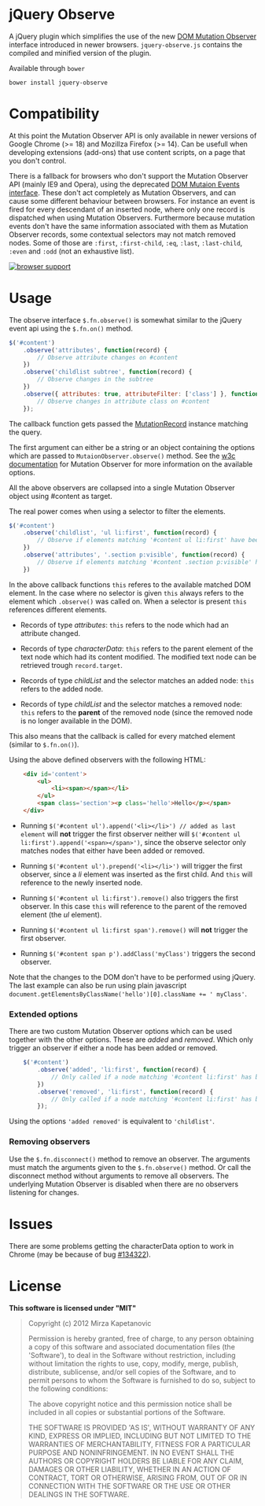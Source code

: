# jQuery Observe

A jQuery plugin which simplifies the use of the new [DOM Mutation Observer][w3_mo] interface introduced in newer browsers. `jquery-observe.js` contains the compiled and minified version of the plugin.

Available through `bower`

	bower install jquery-observe

# Compatibility

At this point the Mutation Observer API is only available in newer versions of Google Chrome (>= 18) and Mozillza Firefox (>= 14). Can be usefull when developing extensions (add-ons) that use content scripts, on a page that you don't control.

There is a fallback for browsers who don't support the Mutation Observer API (mainly IE9 and Opera), using the deprecated [DOM Mutaion Events interface][w3_me]. These don't act completely as Mutation Observers, and can cause some different behaviour between browsers.
For instance an event is fired for every descendant of an inserted node, where only one record is dispatched when using Mutation Observers. Furthermore because mutation events don't have the same information associated with them as Mutation Observer records, some contextual selectors may not match removed nodes. Some of those are `:first`, `:first-child`, `:eq`, `:last`, `:last-child`, `:even` and `:odd` (not an exhaustive list).

[![browser support](https://ci.testling.com/kapetan/jquery-observe.png)](https://ci.testling.com/kapetan/jquery-observe)

# Usage

The observe interface `$.fn.observe()` is somewhat similar to the jQuery event api using the `$.fn.on()` method.

```javascript
$('#content')
	.observe('attributes', function(record) {
		// Observe attribute changes on #content
	})
	.observe('childlist subtree', function(record) {
		// Observe changes in the subtree
	})
	.observe({ attributes: true, attributeFilter: ['class'] }, function(record) {
		// Observe changes in attribute class on #content
	});
```
The callback function gets passed the [MutationRecord][w3_mr] instance matching the query.

The first argument can either be a string or an object containing the options which are passed to `MutaionObserver.observe()` method. See the [w3c documentation][w3_mo] for Mutation Observer for more information on the available options.

All the above observers are collapsed into a single Mutation Observer object using #content as target.

The real power comes when using a selector to filter the elements.

```javascript
$('#content')
	.observe('childlist', 'ul li:first', function(record) {
		// Observe if elements matching '#content ul li:first' have been added or removed
	})
	.observe('attributes', '.section p:visible', function(record) {
		// Observe if elements matching '#content .section p:visible' have been added or removed
	})
```

In the above callback functions `this` referes to the available matched DOM element. In the case where no selector is given `this` always refers to the element which `.observe()` was called on. When a selector is present `this` references different elements.

*	Records of type *attributes*: `this` refers to the node which had an attribute changed.

*	Records of type *characterData*: `this` refers to the parent element of the text node which had its content modified. The modified text node can be retrieved trough `record.target`.

*	Records of type *childList* and the selector matches an added node: `this` refers to the added node.

*	Records of type *childList* and the selector matches a removed node: `this` refers to the **parent** of the removed node (since the removed node is no longer available in the DOM).

This also means that the callback is called for every matched element (similar to `$.fn.on()`).

Using the above defined observers with the following HTML:

```html
	<div id='content'>
		<ul>
			<li><span></span></li>
		</ul>
		<span class='section'><p class='hello'>Hello</p></span>
	</div>
```

*	Running `$('#content ul').append('<li></li>') // added as last element` will **not** trigger the first observer neither will `$('#content ul li:first').append('<span></span>')`, since the observe selector only matches nodes that either have been added or removed.

*	Running `$('#content ul').prepend('<li></li>')` will trigger the first observer, since a *li* element was inserted as the first child. And `this` will reference to the newly inserted node.

*	Running `$('#content ul li:first').remove()` also triggers the first observer. In this case `this` will reference to the parent of the removed element (the *ul* element).

*	Running `$('#content ul li:first span').remove()` will **not** trigger the first observer.

* 	Running `$('#content span p').addClass('myClass')` triggers the second observer.

Note that the changes to the DOM don't have to be performed using jQuery. The last example can also be run using plain javascript `document.getElementsByClassName('hello')[0].className += ' myClass'`.

### Extended options

There are two custom Mutation Observer options which can be used together with the other options. These are *added* and *removed*. Which only trigger an observer if either a node has been added or removed.

```javascript
	$('#content')
		.observe('added', 'li:first', function(record) {
			// Only called if a node matching '#content li:first' has been added
		})
		.observe('removed', 'li:first', function(record) {
			// Only called if a node matching '#content li:first' has been removed
		});
```

Using the options `'added removed'` is equivalent to `'childlist'`.

### Removing observers

Use the `$.fn.disconnect()` method to remove an observer. The arguments must match the arguments given to the `$.fn.observe()` method. Or call the disconnect method without arguments to remove all observers. The underlying Mutation Observer is disabled when there are no observers listening for changes.

# Issues

There are some problems getting the characterData option to work in Chrome (may be because of bug [#134322][chrome_bug]).

# License

**This software is licensed under "MIT"**

> Copyright (c) 2012 Mirza Kapetanovic
>
> Permission is hereby granted, free of charge, to any person obtaining a copy of this software and associated documentation files (the 'Software'), to deal in the Software without restriction, including without limitation the rights to use, copy, modify, merge, publish, distribute, sublicense, and/or sell copies of the Software, and to permit persons to whom the Software is furnished to do so, subject to the following conditions:
>
> The above copyright notice and this permission notice shall be included in all copies or substantial portions of the Software.
>
> THE SOFTWARE IS PROVIDED 'AS IS', WITHOUT WARRANTY OF ANY KIND, EXPRESS OR IMPLIED, INCLUDING BUT NOT LIMITED TO THE WARRANTIES OF MERCHANTABILITY, FITNESS FOR A PARTICULAR PURPOSE AND NONINFRINGEMENT. IN NO EVENT SHALL THE AUTHORS OR COPYRIGHT HOLDERS BE LIABLE FOR ANY CLAIM, DAMAGES OR OTHER LIABILITY, WHETHER IN AN ACTION OF CONTRACT, TORT OR OTHERWISE, ARISING FROM, OUT OF OR IN CONNECTION WITH THE SOFTWARE OR THE USE OR OTHER DEALINGS IN THE SOFTWARE.

[w3_mo]: http://dvcs.w3.org/hg/domcore/raw-file/tip/Overview.html#mutation-observers "Mutation Observer"
[w3_mr]: http://dvcs.w3.org/hg/domcore/raw-file/tip/Overview.html#mutationrecord "Mutaion Record"
[w3_me]: http://www.w3.org/TR/DOM-Level-3-Events/#events-mutationevents "Mutaion Events"
[chrome_bug]: http://code.google.com/p/chromium/issues/detail?id=134322 "Chrome bug #134322"
